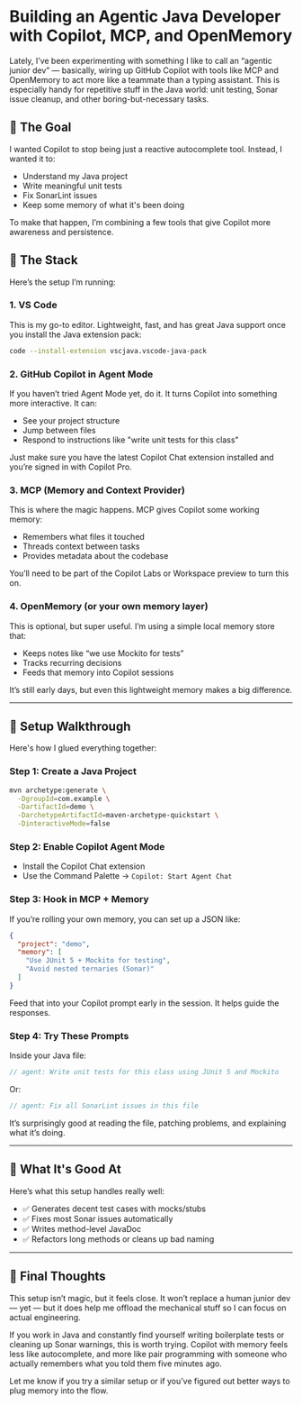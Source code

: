 # Building an Agentic Java Developer with Copilot, MCP, and OpenMemory

Lately, I’ve been experimenting with something I like to call an “agentic junior dev” — basically, wiring up GitHub Copilot with tools like MCP and OpenMemory to act more like a teammate than a typing assistant. This is especially handy for repetitive stuff in the Java world: unit testing, Sonar issue cleanup, and other boring-but-necessary tasks.

## 🧩 The Goal

I wanted Copilot to stop being just a reactive autocomplete tool. Instead, I wanted it to:

* Understand my Java project
* Write meaningful unit tests
* Fix SonarLint issues
* Keep some memory of what it's been doing

To make that happen, I’m combining a few tools that give Copilot more awareness and persistence.

## 🧠 The Stack

Here’s the setup I’m running:

### 1. **VS Code**

This is my go-to editor. Lightweight, fast, and has great Java support once you install the Java extension pack:

```sh
code --install-extension vscjava.vscode-java-pack
```

### 2. **GitHub Copilot in Agent Mode**

If you haven’t tried Agent Mode yet, do it. It turns Copilot into something more interactive. It can:

* See your project structure
* Jump between files
* Respond to instructions like "write unit tests for this class"

Just make sure you have the latest Copilot Chat extension installed and you’re signed in with Copilot Pro.

### 3. **MCP (Memory and Context Provider)**

This is where the magic happens. MCP gives Copilot some working memory:

* Remembers what files it touched
* Threads context between tasks
* Provides metadata about the codebase

You’ll need to be part of the Copilot Labs or Workspace preview to turn this on.

### 4. **OpenMemory (or your own memory layer)**

This is optional, but super useful. I’m using a simple local memory store that:

* Keeps notes like “we use Mockito for tests”
* Tracks recurring decisions
* Feeds that memory into Copilot sessions

It’s still early days, but even this lightweight memory makes a big difference.

---

## 🔧 Setup Walkthrough

Here's how I glued everything together:

### Step 1: Create a Java Project

```bash
mvn archetype:generate \
  -DgroupId=com.example \
  -DartifactId=demo \
  -DarchetypeArtifactId=maven-archetype-quickstart \
  -DinteractiveMode=false
```

### Step 2: Enable Copilot Agent Mode

* Install the Copilot Chat extension
* Use the Command Palette → `Copilot: Start Agent Chat`

### Step 3: Hook in MCP + Memory

If you’re rolling your own memory, you can set up a JSON like:

```json
{
  "project": "demo",
  "memory": [
    "Use JUnit 5 + Mockito for testing",
    "Avoid nested ternaries (Sonar)"
  ]
}
```

Feed that into your Copilot prompt early in the session. It helps guide the responses.

### Step 4: Try These Prompts

Inside your Java file:

```java
// agent: Write unit tests for this class using JUnit 5 and Mockito
```

Or:

```java
// agent: Fix all SonarLint issues in this file
```

It’s surprisingly good at reading the file, patching problems, and explaining what it’s doing.

---

## 🧪 What It's Good At

Here’s what this setup handles really well:

* ✅ Generates decent test cases with mocks/stubs
* ✅ Fixes most Sonar issues automatically
* ✅ Writes method-level JavaDoc
* ✅ Refactors long methods or cleans up bad naming

---

## 🚀 Final Thoughts

This setup isn’t magic, but it feels close. It won’t replace a human junior dev — yet — but it does help me offload the mechanical stuff so I can focus on actual engineering.

If you work in Java and constantly find yourself writing boilerplate tests or cleaning up Sonar warnings, this is worth trying. Copilot with memory feels less like autocomplete, and more like pair programming with someone who actually remembers what you told them five minutes ago.

Let me know if you try a similar setup or if you’ve figured out better ways to plug memory into the flow.

